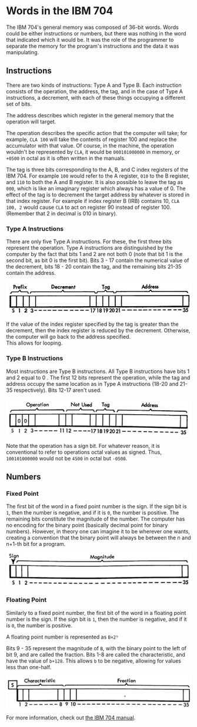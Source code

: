 # Words in the IBM 704

The IBM 704's general memory was composed of 36-bit words.  Words could be either instructions or
numbers, but there was nothing in the word that indicated which it would be.  It was the role of
the programmer to separate the memory for the program's instructions and the data it was 
manipulating.  

## Instructions

There are two kinds of instructions: Type A and Type B.  Each instruction consists of the 
operation, the address, the tag, and in the case of Type A instructions, a decrement, with each 
of these things occupying a different set of bits.  

The address describes which register in the general memory that the operation will target.  

The operation describes the specific action that the computer will take; for example, `CLA 100` 
will take the contents of register 100 and replace the accumulator with that value.  Of course, 
in the machine, the operation wouldn't be represented by `CLA`, it would be `000101000000` in 
memory, or `+0500` in octal as it is often written in the manuals.  

The tag is three bits corresponding to the A, B, and C index registers of the IBM 704.  For 
example `100` would refer to the A register, `010` to the B register, and `110` to both the A 
and B register.  It is also possible to leave the tag as `000`, which is like an imaginary 
register which always has a value of 0.  The effect of the tag is to decrement the target address by 
whatever is stored in that index register.  For example if index register B (IRB) contains 10, 
`CLA 100, 2` would cause `CLA` to act on register 90 instead of register 100.  (Remember that 2 
in decimal is 010 in binary).

### Type A Instructions

There are only five Type A instructions.  For these, the first three bits represent the 
operation.  Type A instructions are distinguished by the computer by the fact that bits 1 and 2 
are not both 0 (note that bit 1 is the second bit, as bit 0 is the first bit).  Bits 3 - 17
contain the numerical value of the decrement, bits 18 - 20 contain the tag, and the remaining 
bits 21-35 contain the address.  

![](images/Type_A_Instruction_Structure.png)

If the value of the index register specified by the tag is greater than the decrement, then the 
index register is reduced by the decrement.  Otherwise, the computer will go back to the address specified.  
This allows for looping.  

### Type B Instructions

Most instructions are Type B instructions.  All Type B instructions have bits 1 and 2 equal to 0
.  The first 12 bits represent the 
operation, while the tag and address occupy the same location as in Type A instructions (18-20 and
 21-35 
respectively).  Bits 12-17 aren't used. 

![](images/Type_B_Instruction_Structure.png)

Note that the operation has a sign bit.  For whatever reason, it is conventional to refer to 
operations octal values as signed.  Thus, `100101000000` would not be `4500` in octal but `-0500`.  


## Numbers

### Fixed Point

The first bit of the word in a fixed point number is the sign.  If the sign bit is `1`, then the 
number is negative, and if it is `0`, the number is positive.  The remaining bits constitute the 
magnitude of the number.  The computer has no encoding for the binary point (basically decimal 
point for binary numbers).  However, in theory one can imagine it to be wherever 
one wants, creating a convention that the binary point will always be between the n and n+1-th 
bit for a program.  

![](images/Fixed_Point_Structure.png)

### Floating Point

Similarly to a fixed point number, the first bit of the word in a floating point number is the sign.
  If the sign bit is `1`, then the 
number is negative, and if it is `0`, the number is positive.  

A floating point number is represented as `B×2ᵇ`

Bits 9 - 35 represent the 
magnitude of `B`, with the binary point to the left of bit 9, and are called the 
fraction.  Bits 1-8 are called the characteristic, and have the value of `b+128`.  This allows 
`b` to be negative, allowing for values less than one-half.  

![](images/Floating_Point_Structure.png)

For more information, check out [the IBM 704 manual](http://bitsavers.org/pdf/ibm/704/24-6661-2_704_Manual_1955.pdf).  